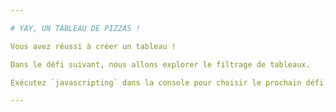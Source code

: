 ```yaml
---

# YAY, UN TABLEAU DE PIZZAS !

Vous avez réussi à créer un tableau !

Dans le défi suivant, nous allons explorer le filtrage de tableaux.

Exécutez `javascripting` dans la console pour choisir le prochain défi.

---
```

